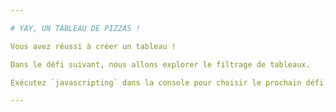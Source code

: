 ```yaml
---

# YAY, UN TABLEAU DE PIZZAS !

Vous avez réussi à créer un tableau !

Dans le défi suivant, nous allons explorer le filtrage de tableaux.

Exécutez `javascripting` dans la console pour choisir le prochain défi.

---
```

